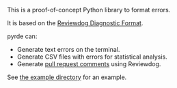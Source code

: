 This is a proof-of-concept Python library to format errors.

It is based on the [Reviewdog Diagnostic Format](https://github.com/reviewdog/reviewdog/tree/master/proto/rdf).

pyrde can:

* Generate text errors on the terminal.
* Generate CSV files with errors for statistical analysis.
* Generate [pull request comments](https://github.com/alexpdp7/pyrde/pull/1) using Reviewdog.

See [the example directory](example/) for an example.
